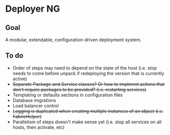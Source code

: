 Deployer NG
==

Goal
--
A modular, extendable, configuration-driven deployment system.

To do
--
- Order of steps may need to depend on the state of the host (i.e. stop needs to come before unpack if redeploying the version that is currently active)
- ~~Separate Package and Service classes? Or how to implment actions that don't require packages to be provided? (i.e. restarting services)~~
- Templating or defaults sections in configuration files
- Database migrations
- Load balancer control
- ~~Logging is duplicated when creating multiple instances of an object (i.e. FabricHelper)~~
- Parallelism of steps doesn't make sense yet (i.e. stop all services on all hosts, then activate, etc)
